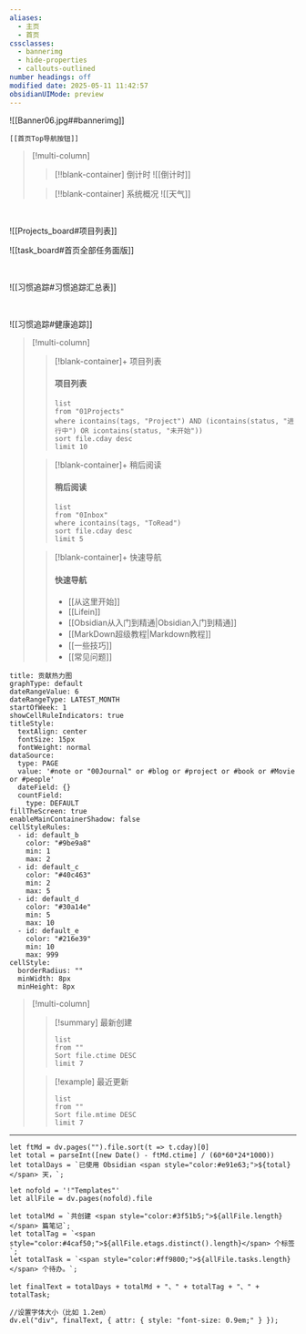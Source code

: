 ```yaml
---
aliases:
  - 主页
  - 首页
cssclasses:
  - bannerimg
  - hide-properties
  - callouts-outlined
number headings: off
modified date: 2025-05-11 11:42:57
obsidianUIMode: preview
---
```

![[Banner06.jpg##bannerimg]]
```meta-bind-embed
[[首页Top导航按钮]]
```


> [!multi-column]
> > [!!blank-container] 倒计时
>> ![[倒计时]]
>
>>[!!blank-container] 系统概况
>> ![[天气]]
>> 
>

<br>

![[Projects_board#项目列表]]


![[task_board#首页全部任务面版]]

<br>

![[习惯追踪#习惯追踪汇总表]]


<br>

![[习惯追踪#健康追踪]]

> [!multi-column]
>
>> [!blank-container]+ 项目列表
>> #### 项目列表
>> ```dataview
>> list
>> from "01Projects"
>> where icontains(tags, "Project") AND (icontains(status, "进行中") OR icontains(status, "未开始"))
>> sort file.cday desc
>> limit 10
>> ```
>
>> [!blank-container]+ 稍后阅读
>> #### 稍后阅读
>> ```dataview
>> list
>> from "0Inbox"
>> where icontains(tags, "ToRead") 
>> sort file.cday desc
>> limit 5
>> ```
>
>> [!blank-container]+ 快速导航
>> #### 快速导航
>> - [[从这里开始]]
>> - [[Lifein]]
>> - [[Obsidian从入门到精通|Obsidian入门到精通]]
>> - [[MarkDown超级教程|Markdown教程]]
>> - [[一些技巧]]
>> - [[常见问题]]
>


```contributionGraph
title: 贡献热力图
graphType: default
dateRangeValue: 6
dateRangeType: LATEST_MONTH
startOfWeek: 1
showCellRuleIndicators: true
titleStyle:
  textAlign: center
  fontSize: 15px
  fontWeight: normal
dataSource:
  type: PAGE
  value: '#note or "00Journal" or #blog or #project or #book or #Movie or #people'
  dateField: {}
  countField:
    type: DEFAULT
fillTheScreen: true
enableMainContainerShadow: false
cellStyleRules:
  - id: default_b
    color: "#9be9a8"
    min: 1
    max: 2
  - id: default_c
    color: "#40c463"
    min: 2
    max: 5
  - id: default_d
    color: "#30a14e"
    min: 5
    max: 10
  - id: default_e
    color: "#216e39"
    min: 10
    max: 999
cellStyle:
  borderRadius: ""
  minWidth: 8px
  minHeight: 8px

```

> [!multi-column]
> > [!summary] 最新创建
>> ```dataview
>> list
>> from ""
>> Sort file.ctime DESC
>> limit 7
>> ```
>
>> [!example] 最近更新
>> ```dataview
>> list
>> from ""
>> Sort file.mtime DESC
>> limit 7
>>```
>

---
```dataviewjs
let ftMd = dv.pages("").file.sort(t => t.cday)[0]
let total = parseInt([new Date() - ftMd.ctime] / (60*60*24*1000))
let totalDays = `已使用 Obsidian <span style="color:#e91e63;">${total}</span> 天，`;

let nofold = '!"Templates"'
let allFile = dv.pages(nofold).file

let totalMd = `共创建 <span style="color:#3f51b5;">${allFile.length}</span> 篇笔记`;
let totalTag = `<span style="color:#4caf50;">${allFile.etags.distinct().length}</span> 个标签`;
let totalTask = `<span style="color:#ff9800;">${allFile.tasks.length}</span> 个待办。`;

let finalText = totalDays + totalMd + "、" + totalTag + "、" + totalTask;

//设置字体大小（比如 1.2em）
dv.el("div", finalText, { attr: { style: "font-size: 0.9em;" } });
```


